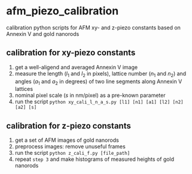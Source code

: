 # afm_piezo_calibration
calibration python scripts for AFM xy- and z-piezo constants based on Annexin V and gold nanorods

## calibration for xy-piezo constants ##

1. get a well-aligend and averaged Annexin V image
2. measure the length ($l_1$ and $l_2$ in pixels), lattice number ($n_1$ and $n_2$) and angles ($a_1$ and $a_2$ in degrees) of two line segments along Annexin V lattices
3. nominal pixel scale ($s$ in nm/pixel) as a pre-known parameter
4. run the script `python xy_cali_l_n_a_s.py [l1] [n1] [a1] [l2] [n2] [a2] [s]`

## calibration for z-piezo constants ##

1. get a set of AFM images of gold nanorods
2. preprocess images: remove unuseful frames
3. run the script `python z_cali_f.py [file_path]`
4. repeat `step 3` and make histograms of measured heights of gold nanorods
